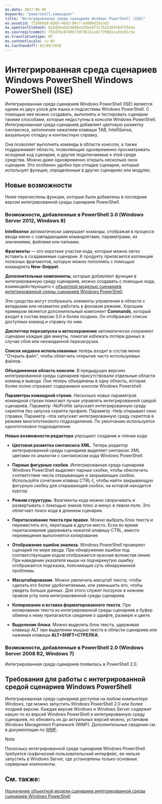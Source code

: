 ```yaml
---
ms.date: 2017-06-05
keywords: "powershell,командлет"
title: "Интегрированная среда сценариев Windows PowerShell (ISE)"
ms.assetid: f156b92d-0203-46d2-89c7-b4989d32e3d2
ms.openlocfilehash: 6a2d2bada2d8d6a1d5bedffc7b1b28fe9472544a
ms.sourcegitcommit: 755d7bc0740573d73613cedcf79981ca3dc81c5e
ms.translationtype: HT
ms.contentlocale: ru-RU
ms.lasthandoff: 02/09/2018
---
```

# <a name="windows-powershell-integrated-scripting-environment-ise"></a>Интегрированная среда сценариев Windows PowerShell Windows PowerShell (ISE)

Интегрированная среда сценариев Windows PowerShell (ISE) является одним из двух узлов для языка и подсистемы Windows PowerShell. С помощью нее можно создавать, выполнять и тестировать сценарии такими способами, которые недоступны в консоли Windows PowerShell. Интегрированная среда сценариев добавляет цветовую разметку синтаксиса, заполнение нажатием клавиши TAB, IntelliSense, визуальную отладку и контекстную справку.

Она позволяет выполнять команды в области консоли, а также поддерживает области, позволяющие одновременно просматривать исходный код сценария, и другие подключаемые к этой среде средства. Можно даже одновременно открыть несколько окон сценария. Это особенно удобно при отладке сценария, который использует функции, определенные в других сценариях или модулях.

## <a name="whats-new"></a>Новые возможности

Ниже перечислены функции, которые были добавлены в последние версии интегрированной среды сценариев PowerShell.

### <a name="added-in-powershell-30-windows-server-2012-windows-8"></a>Возможности, добавленные в PowerShell 3.0 (Windows Server 2012, Windows 8)

**Intellisense** автоматически завершает команды, отображая в процессе ввода меню с совпадающими командлетами, параметрами, их значениями, файлами или папками.

**Фрагменты** — это короткие участки кода, которые можно легко вставить в создаваемые сценарии. К продукту прилагается коллекция полезных фрагментов, которую можно пополнять с помощью командлета **New-Snippet**.

**Дополнительные компоненты**, которые добавляют функции в интегрированную среду сценариев, можно создавать с помощью кода, взаимодействующего с [объектной моделью сценариев интегрированной среды сценариев Windows PowerShell](../../core-powershell/ise/The-ISE-Object-Model-Hierarchy.md).

Эти средства могут отображать элементы управления в области с вкладками или незаметно работать в фоновом режиме. Хорошим примером является дополнительный компонент **Commands**, который входит в состав версии 3.0 и более поздних. Он отображает список доступных команд и справку по ним.

**Диспетчер перезапуска и автосохранение** автоматически сохраняют сценарии каждые две минуты, помогая избежать потери данных в случае сбоя или неожиданной перезагрузки.

**Список недавно использованных** теперь входит в состав меню "Открыть файл", чтобы облегчить открытие часто используемых файлов.

**Объединенная область консоли**. В предыдущих версиях интегрированной среды сценариев присутствовали отдельные области команд и вывода. Они теперь объединены в одну область, которая более полно отражает содержимое консоли Windows Powershell.

**Параметры командной строки**. Несколько новых параметров командной строки помогают лучше управлять интегрированной средой сценариев. Параметр -NoProfile запускает интегрированную среду скриптов без запуска скрипта профиля. Параметр -Help открывает окно справки. Параметр -mta запускает интегрированную среду скриптов в режиме многопотокового подразделения. По умолчанию используется однопотоковое подразделение.

**Новые возможности редактора** упрощают создание и чтение кода:

- **Цветовая разметка синтаксиса XML**. Теперь редактор интегрированной среды сценариев выделяет синтаксис XML цветами по аналогии с синтаксисом кода Windows PowerShell.

- **Парные фигурные скобки**. Интегрированная среда сценариев Windows PowerShell выделяет парные скобки, чтобы обеспечить соответствие числа открывающих и закрывающих скобок. Используйте сочетание клавиш CTRL-\[, чтобы найти закрывающую фигурную скобку для открывающей скобки, на которой находится курсор.

- **Режим структуры**. Фрагменты кода можно сворачивать и развертывать с помощью знаков плюс и минус в левом поле. Это облегчает поиск кода в длинном сценарии.

- **Перетаскивание текста при правке**. Можно выбрать блок текста и переместить его, перетащив в другое место. Если во время перетаскивания удерживать нажатой клавишу CTRL, вместо перемещения выполняется копирование.

- **Отображение ошибок анализа**. Windows PowerShell проверяет сценарий по мере ввода. При обнаружении ошибки под соответствующим кодом отображается красная волнистая линия. При наведении указателя мыши на подчеркнутую ошибку отображается подсказка, поясняющая суть обнаруженной проблемы.

- **Масштабирование**. Можно увеличить масштаб текста, чтобы сделать его более удобочитаемым, или уменьшить его, чтобы увидеть больше данных. Для этого служит ползунок в нижнем правом углу окна интегрированной среды сценариев.

- **Копирование и вставка форматированного текста**. При копировании текста из интегрированной среды сценариев в буфер обмена к нему прилагаются сведения о шрифте, размере и цвете.

- **Выделение блока**. Можно выделить блок текста, удерживая клавишу ALT при выделении мышью текста в области сценариев или нажимая клавиши **ALT+SHIFT+СТРЕЛКА**.

### <a name="added-in-powershell-20-windows-server-2008-r2-windows-7"></a>Возможности, добавленные в PowerShell 2.0 (Windows Server 2008 R2, Windows 7)

Интегрированная среда сценариев появилась в PowerShell 2.0.

## <a name="requirements-for-running-the-windows-powershell-ise"></a>Требования для работы с интегрированной средой сценариев Windows PowerShell

Интегрированная среда сценариев доступна на любом компьютере Windows, где можно запустить Windows PowerShell 2.0 или более поздней версии. Каждая версия Windows и Windows Server содержит какую-то из версий Windows PowerShell и интегрированную среду сценариев, но обновить их до актуальных версий можно, установив Windows Management Framework (WMF). Дополнительные сведения см. в документации по [WMF](/powershell/wmf/readme).

> [!NOTE]
> Поскольку интегрированной среде сценариев Windows PowerShell требуется графический пользовательский интерфейс, ее нельзя запустить в Windows Server, где установлены только основные серверные компоненты.

## <a name="see-also"></a>См. также:

[Назначение объектной модели сценариев интегрированной среды сценариев Windows PowerShell](../../core-powershell/ise/Purpose-of-the-Windows-PowerShell-ISE-Scripting-Object-Model.md)
